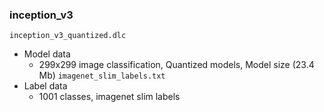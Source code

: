 ### inception_v3
`inception_v3_quantized.dlc`
* Model data
  - 299x299 image classification, Quantized models, Model size (23.4 Mb)
`imagenet_slim_labels.txt`
* Label data
  - 1001 classes, imagenet slim labels
